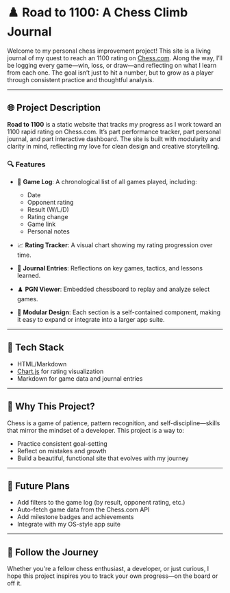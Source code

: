 # ♟️ Road to 1100: A Chess Climb Journal

Welcome to my personal chess improvement project! This site is a living journal of my quest to reach an 1100 rating on [Chess.com](https://www.chess.com/). Along the way, I’ll be logging every game—win, loss, or draw—and reflecting on what I learn from each one. The goal isn’t just to hit a number, but to grow as a player through consistent practice and thoughtful analysis.

---

## 🌐 Project Description

**Road to 1100** is a static website that tracks my progress as I work toward an 1100 rapid rating on Chess.com. It’s part performance tracker, part personal journal, and part interactive dashboard. The site is built with modularity and clarity in mind, reflecting my love for clean design and creative storytelling.

### 🔍 Features

- 📅 **Game Log**: A chronological list of all games played, including:
  - Date
  - Opponent rating
  - Result (W/L/D)
  - Rating change
  - Game link
  - Personal notes

- 📈 **Rating Tracker**: A visual chart showing my rating progression over time.

- 📝 **Journal Entries**: Reflections on key games, tactics, and lessons learned.

- ♟️ **PGN Viewer**: Embedded chessboard to replay and analyze select games.

- 🧩 **Modular Design**: Each section is a self-contained component, making it easy to expand or integrate into a larger app suite.

---

## 🚀 Tech Stack

- HTML/Markdown
- [Chart.js](https://www.chartjs.org/) for rating visualization
- Markdown for game data and journal entries

---

## 🧠 Why This Project?

Chess is a game of patience, pattern recognition, and self-discipline—skills that mirror the mindset of a developer. This project is a way to:
- Practice consistent goal-setting
- Reflect on mistakes and growth
- Build a beautiful, functional site that evolves with my journey

---

## 📌 Future Plans

- Add filters to the game log (by result, opponent rating, etc.)
- Auto-fetch game data from the Chess.com API
- Add milestone badges and achievements
- Integrate with my OS-style app suite

---

## 🏁 Follow the Journey

Whether you're a fellow chess enthusiast, a developer, or just curious, I hope this project inspires you to track your own progress—on the board or off it.
